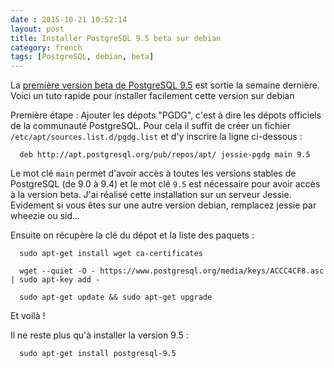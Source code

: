 ```yaml
---
date : 2015-10-21 10:52:14
layout: post
title: Installer PostgreSQL 9.5 beta sur debian
category: french
tags: [PostgreSQL, debian, beta]
---
```


La [première version beta de PostgreSQL 9.5](http://blog.dalibo.com/2015/10/08/Sortie_de_PostgreSQL_9.5_beta.html) est sortie la semaine dernière. Voici un tuto rapide pour installer facilement cette version sur debian


<!--MORE-->

Première étape : Ajouter les dépots "PGDG", c'est à dire les dépots officiels de la communauté PostgreSQL. Pour cela il suffit de créer un fichier ``/etc/apt/sources.list.d/pgdg.list`` et d'y inscrire la ligne ci-dessous :

```
  deb http://apt.postgresql.org/pub/repos/apt/ jessie-pgdg main 9.5
```

Le mot clé ``main`` permet d'avoir accès à toutes les versions stables de PostgreSQL (de 9.0 à 9.4) et le mot clé  ``9.5`` est nécessaire pour avoir accès à la version beta. J'ai réalisé cette installation sur un serveur Jessie. Evidement si vous êtes sur une autre version debian, remplacez jessie par wheezie ou sid...

Ensuite on récupère la clé du dépot et la liste des paquets :

```
  sudo apt-get install wget ca-certificates
```  
  
```
  wget --quiet -O - https://www.postgresql.org/media/keys/ACCC4CF8.asc | sudo apt-key add -
```

```
  sudo apt-get update && sudo apt-get upgrade
```

Et voilà !

Il ne reste plus qu'à installer la version 9.5 :

```
  sudo apt-get install postgresql-9.5
```
